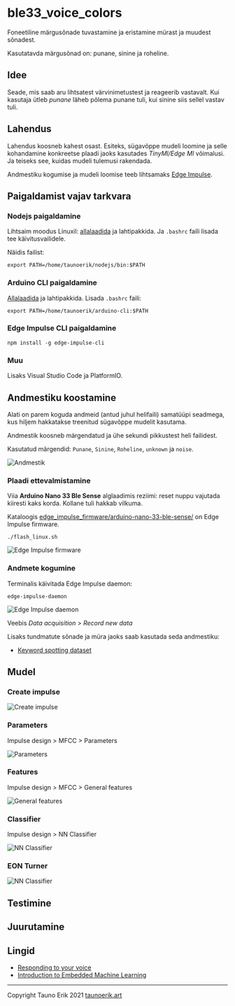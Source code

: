 # ble33_voice_colors

Foneetiline märgusõnade tuvastamine ja eristamine mürast ja muudest sõnadest. 

Kasutatavda märgusõnad on: punane, sinine ja roheline.

## Idee

Seade, mis saab aru lihtsatest värvinimetustest ja reageerib vastavalt. Kui kasutaja ütleb _punane_ läheb põlema punane tuli, kui sinine siis sellel vastav tuli.

## Lahendus

Lahendus koosneb kahest osast. Esiteks, sügavõppe mudeli loomine ja selle kohandamine konkreetse plaadi jaoks kasutades _TinyMl/Edge Ml_ võimalusi. Ja teiseks see, kuidas mudeli tulemusi rakendada.

Andmestiku kogumise ja mudeli loomise teeb lihtsamaks [Edge Impulse](https://www.edgeimpulse.com/).

## Paigaldamist vajav tarkvara

### Nodejs paigaldamine

Lihtsaim moodus Linuxil: [allalaadida](https://nodejs.org/en/) ja lahtipakkida. Ja `.bashrc` faili lisada tee käivitusvailidele.

Näidis failist:

    export PATH=/home/taunoerik/nodejs/bin:$PATH

### Arduino CLI paigaldamine

[Allalaadida](https://arduino.github.io/arduino-cli/latest/installation/#latest-packages) ja lahtipakkida. Lisada `.bashrc` faili:

    export PATH=/home/taunoerik/arduino-cli:$PATH

### Edge Impulse CLI paigaldamine

    npm install -g edge-impulse-cli

### Muu

Lisaks Visual Studio Code ja PlatformIO.

## Andmestiku koostamine

Alati on parem koguda andmeid (antud juhul helifaili) samatüüpi seadmega, kus hiljem hakkatakse treenitud sügavõppe mudelit kasutama.

Andmestik koosneb märgendatud ja ühe sekundi pikkustest heli failidest.

Kasutatud märgendid: `Punane`, `Sinine`, `Roheline`, `unknown` ja `noise`.

![Andmestik](./img/andmestik.png)

### Plaadi ettevalmistamine

Viia **Arduino Nano 33 Ble Sense** alglaadimis reziimi: reset nuppu vajutada kiiresti kaks korda. Kollane tuli hakkab vilkuma.

Kataloogis [edge_impulse_firmware/arduino-nano-33-ble-sense/](./edge_impulse_firmware/arduino-nano-33-ble-sense/) on Edge Impulse firmware.

    ./flash_linux.sh

![Edge Impulse firmware](./img/Ekraanipilt%202021-08-22%2018-35-35.png)

### Andmete kogumine

Terminalis käivitada Edge Impulse daemon:

    edge-impulse-daemon

![Edge Impulse daemon](./img/Ekraanipilt%202021-08-22%2018-39-39.png)

Veebis _Data acquisition_ > _Record new data_


Lisaks tundmatute sõnade ja müra jaoks saab kasutada seda andmestiku:

* [Keyword spotting dataset](https://docs.edgeimpulse.com/docs/keyword-spotting)

## Mudel

### Create impulse

![Create impulse](./img/create_impulse.png)

### Parameters

Impulse design > MFCC > Parameters

![Parameters](./img/parameters.png)

### Features

Impulse design > MFCC > General features

![General features](./img/general-features.png)

### Classifier

Impulse design > NN Classifier

![NN Classifier](./img/classifier.png)

### EON Turner


![NN Classifier](./img/eon-turner.png)

## Testimine

## Juurutamine

## Lingid

* [Responding to your voice](https://docs.edgeimpulse.com/docs/responding-to-your-voice)
* [Introduction to Embedded Machine Learning](https://www.coursera.org/learn/introduction-to-embedded-machine-learning)

 ___

Copyright Tauno Erik 2021 [taunoerik.art](https://taunoerik.art/)
